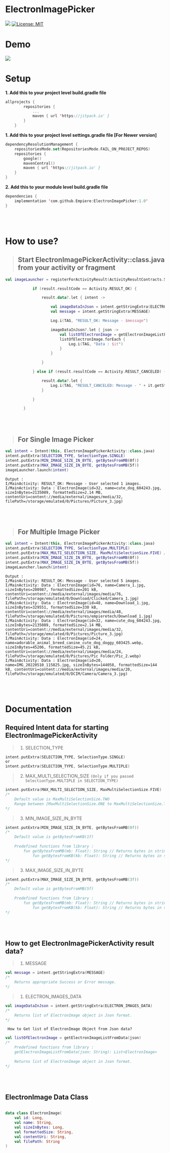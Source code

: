 # ElectronImagePicker

[![](https://jitpack.io/v/Empiere/ElectronImagePicker.svg)](https://jitpack.io/#Empiere/ElectronImagePicker)
[![License: MIT](https://img.shields.io/badge/License-MIT-yellow.svg)](https://opensource.org/licenses/MIT)

# Demo
![](https://github.com/Empiere/ElectronImagePicker/blob/main/readme_data/Image_Picker_Banner.gif)

# Setup
**1. Add this to your project level build.gradle file**

``` kotlin
allprojects {
		repositories {
			...
			maven { url 'https://jitpack.io' }
		}
	}
```
**1. Add this to your project level settings.gradle file [For Newer version]**
``` kotlin
dependencyResolutionManagement {
    repositoriesMode.set(RepositoriesMode.FAIL_ON_PROJECT_REPOS)
    repositories {
        google()
        mavenCentral()
        maven { url 'https://jitpack.io' }
    }
}
```

**2. Add this to your module level build.gradle file**

``` kotlin
dependencies {
    implementation 'com.github.Empiere:ElectronImagePicker:1.0'
}
```
<br></br>
# How to use?
> ## Start ElectronImagePickerActivity::class.java from your activity or fragment

``` kotlin
val imageLauncher = registerForActivityResult(ActivityResultContracts.StartActivityForResult()) { result ->

            if (result.resultCode == Activity.RESULT_OK) {

                result.data?.let { intent ->

                    val imageDataInJson = intent.getStringExtra(ELECTRON_IMAGES_DATA)
                    val message = intent.getStringExtra(MESSAGE)

                    Log.i(TAG, "RESULT_OK: Message - $message")

                    imageDataInJson?.let { json ->
                        val listOfElectronImage = getElectronImageListFromData(json) // Library function
                        listOfElectronImage.forEach {
                            Log.i(TAG, "Data : $it")
                        }
                    }

                }

            } else if (result.resultCode == Activity.RESULT_CANCELED) {

                result.data?.let {
                    Log.i(TAG, "RESULT_CANCELED: Message - " + it.getStringExtra(MESSAGE))
                }

            }

        }
```
<br></br>
> ## For Single Image Picker
``` kotlin
val intent = Intent(this, ElectronImagePickerActivity::class.java)
intent.putExtra(SELECTION_TYPE, SelectionType.SINGLE)
intent.putExtra(MIN_IMAGE_SIZE_IN_BYTE, getBytesFromMB(0f))
intent.putExtra(MAX_IMAGE_SIZE_IN_BYTE, getBytesFromMB(5f))
imageLauncher.launch(intent)
```
``` 
Output :
I/MainActivity: RESULT_OK: Message - User selected 1 images.
I/MainActivity: Data : ElectronImage(id=32, name=cute_dog_604243.jpg, sizeInBytes=2135089, formattedSize=2.14 MB, contentUri=content://media/external/images/media/32, filePath=/storage/emulated/0/Pictures/Picture_3.jpg)
```
<br></br>
> ## For Multiple Image Picker
``` kotlin
val intent = Intent(this, ElectronImagePickerActivity::class.java)
intent.putExtra(SELECTION_TYPE, SelectionType.MULTIPLE)
intent.putExtra(MAX_MULTI_SELECTION_SIZE, MaxMultiSelectionSize.FIVE) // Between [MaxMultiSelectionSize.ONE to MaxMultiSelectionSize.TEN]
intent.putExtra(MIN_IMAGE_SIZE_IN_BYTE, getBytesFromMB(0f))
intent.putExtra(MAX_IMAGE_SIZE_IN_BYTE, getBytesFromMB(5f))
imageLauncher.launch(intent)
```
``` 
Output :
I/MainActivity: RESULT_OK: Message - User selected 5 images.
I/MainActivity: Data : ElectronImage(id=76, name=Camera_1.jpg, sizeInBytes=200987, formattedSize=201 kB, contentUri=content://media/external/images/media/76, filePath=/storage/emulated/0/Download/Clicked/Camera_1.jpg)
I/MainActivity: Data : ElectronImage(id=48, name=Download_1.jpg, sizeInBytes=329551, formattedSize=330 kB, contentUri=content://media/external/images/media/48, filePath=/storage/emulated/0/Pictures/empieretech/Download_1.jpg)
I/MainActivity: Data : ElectronImage(id=32, name=cute_dog_604243.jpg, sizeInBytes=2135089, formattedSize=2.14 MB, contentUri=content://media/external/images/media/32, filePath=/storage/emulated/0/Pictures/Picture_3.jpg)
I/MainActivity: Data : ElectronImage(id=24, name=adorable_animal_breed_canine_cute_dog_doggy_603425.webp, sizeInBytes=45206, formattedSize=45.21 kB, contentUri=content://media/external/images/media/24, filePath=/storage/emulated/0/Pictures/Pic Folder/Pic_2.webp)
I/MainActivity: Data : ElectronImage(id=20, name=IMG_20220510_115825.jpg, sizeInBytes=144058, formattedSize=144 kB, contentUri=content://media/external/images/media/20, filePath=/storage/emulated/0/DCIM/Camera/Camera_3.jpg)
```
<br></br>
# Documentation

## Required Intent data for starting ElectronImagePickerActivity

> 1. SELECTION_TYPE
``` kotlin
intent.putExtra(SELECTION_TYPE, SelectionType.SINGLE)
or
intent.putExtra(SELECTION_TYPE, SelectionType.MULTIPLE)
```

> 2. MAX_MULTI_SELECTION_SIZE
`(Only if you passed SelectionType.MULTIPLE in SELECTION_TYPE)`
``` kotlin
intent.putExtra(MAX_MULTI_SELECTION_SIZE, MaxMultiSelectionSize.FIVE) 
/*
	Default value is MaxMultiSelectionSize.TWO
	Range between [MaxMultiSelectionSize.ONE to MaxMultiSelectionSize.TEN]
*/
```
> 3. MIN_IMAGE_SIZE_IN_BYTE
``` kotlin
intent.putExtra(MIN_IMAGE_SIZE_IN_BYTE, getBytesFromMB(0f)) 
/*
	Default value is getBytesFromKB(1f)
	
	Predefined functions from library :
		fun getBytesFromMB(mb: Float): String // Returns bytes in string
   	        fun getBytesFromKB(kb: Float): String // Returns bytes in string
*/
```
> 3. MAX_IMAGE_SIZE_IN_BYTE
``` kotlin
intent.putExtra(MAX_IMAGE_SIZE_IN_BYTE, getBytesFromMB(3f)) 
/*
	Default value is getBytesFromMB(5f)
	
	Predefined functions from library :
		fun getBytesFromMB(mb: Float): String // Returns bytes in string
   	        fun getBytesFromKB(kb: Float): String // Returns bytes in string
*/
```
<br></br>
## How to get ElectronImagePickerActivity result data?

> 1. MESSAGE
``` kotlin
val message = intent.getStringExtra(MESSAGE)
/*
	Returns appropriate Success or Error message.
*/
```

> 1. ELECTRON_IMAGES_DATA
``` kotlin
val imageDataInJson = intent.getStringExtra(ELECTRON_IMAGES_DATA)
/*
	Returns list of ElectronImage object in Json format.
*/
```

` How to Get list of ElectronImage Object from Json data?`
``` kotlin
val listOfElectronImage = getElectronImageListFromData(json) 
/*
	Predefined functions from library :
	getElectronImageListFromData(json: String): List<ElectronImage> 
	
	Returns list of ElectronImage object in Json format.
*/
```
<br></br>
## ElectronImage Data Class

``` kotlin

data class ElectronImage(
    val id: Long,
    val name: String,
    val sizeInBytes: Long,
    val formattedSize: String,
    val contentUri: String,
    val filePath: String
)

```

